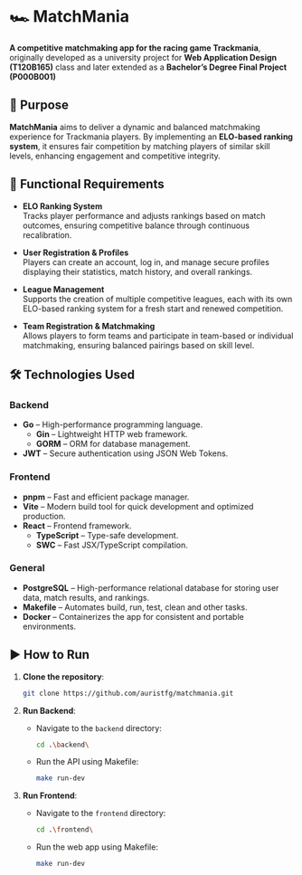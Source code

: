 # 🏎 MatchMania

**A competitive matchmaking app for the racing game Trackmania**, originally developed as a university project for **Web Application Design (T120B165)** class and later extended as a **Bachelor’s Degree Final Project (P000B001)**

## 🎯 Purpose

**MatchMania** aims to deliver a dynamic and balanced matchmaking experience for Trackmania players. By implementing an **ELO-based ranking system**, it ensures fair competition by matching players of similar skill levels, enhancing engagement and competitive integrity.

## 🚀 Functional Requirements

- **ELO Ranking System**  
  Tracks player performance and adjusts rankings based on match outcomes, ensuring competitive balance through continuous recalibration.

- **User Registration & Profiles**  
  Players can create an account, log in, and manage secure profiles displaying their statistics, match history, and overall rankings.

- **League Management**  
  Supports the creation of multiple competitive leagues, each with its own ELO-based ranking system for a fresh start and renewed competition.

- **Team Registration & Matchmaking**  
  Allows players to form teams and participate in team-based or individual matchmaking, ensuring balanced pairings based on skill level.

## 🛠️ Technologies Used

### Backend

- **Go** – High-performance programming language.
  - **Gin** – Lightweight HTTP web framework.
  - **GORM** – ORM for database management.
- **JWT** – Secure authentication using JSON Web Tokens.

### Frontend

- **pnpm** – Fast and efficient package manager.
- **Vite** – Modern build tool for quick development and optimized production.
- **React** – Frontend framework.
  - **TypeScript** – Type-safe development.
  - **SWC** – Fast JSX/TypeScript compilation.

### General

- **PostgreSQL** – High-performance relational database for storing user data, match results, and rankings.
- **Makefile** – Automates build, run, test, clean and other tasks.
- **Docker** – Containerizes the app for consistent and portable environments.

## ▶️ How to Run

1. **Clone the repository**:

   ```sh
   git clone https://github.com/auristfg/matchmania.git
   ```

2. **Run Backend**:

   - Navigate to the `backend` directory:

     ```sh
     cd .\backend\
     ```

   - Run the API using Makefile:

     ```sh
     make run-dev
     ```

3. **Run Frontend**:

   - Navigate to the `frontend` directory:

     ```sh
     cd .\frontend\
     ```

   - Run the web app using Makefile:

     ```sh
     make run-dev
     ```
